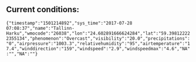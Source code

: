 ## Current conditions: 
 ``` {"timestamp":"1501214892","sys_time":"2017-07-28 07:08:37","name":"Tallinn-Harku","wmocode":"26038","lon":"24.602891666624284","lat":"59.398122222355134","phenomenon":"Overcast","visibility":"20.0","precipitations":"0","airpressure":"1003.3","relativehumidity":"95","airtemperature":"17.4","winddirection":"159","windspeed":"2.9","windspeedmax":"4.6","NA":"","NA":""} ```
